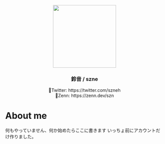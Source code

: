 <p align="center">
    <img src="https://avatars.githubusercontent.com/u/84981684?s=400&u=ccb80ca10adf4b788e0e0a4e27c54e03ab54d757&v=4" width="200">
</p>
<h3 align="center">
    <a>鈴音 / szne</a>
</h3>
<p align="center">
    🔗Twitter: https://twitter.com/szneh</br>
    🔗Zenn: https://zenn.dev/szn
</p>

# About me
何もやっていません、何か始めたらここに書きます
いっちょ前にアカウントだけ作りました。